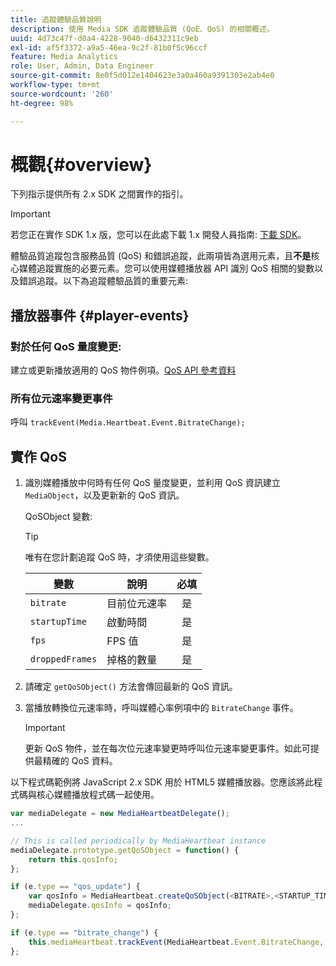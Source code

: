 ```yaml
---
title: 追蹤體驗品質說明
description: 使用 Media SDK 追蹤體驗品質 (QoE、QoS) 的相關概述。
uuid: 4d73c47f-d0a4-4228-9040-d6432311c9eb
exl-id: af5f3372-a9a5-46ea-9c2f-81b0f5c96ccf
feature: Media Analytics
role: User, Admin, Data Engineer
source-git-commit: 8e0f5d012e1404623e3a0a460a9391303e2ab4e0
workflow-type: tm+mt
source-wordcount: '260'
ht-degree: 98%

---
```


# 概觀{#overview}

下列指示提供所有 2.x SDK 之間實作的指引。

>[!IMPORTANT]
>
>若您正在實作 SDK 1.x 版，您可以在此處下載 1.x 開發人員指南: [下載 SDK](/help/sdk-implement/download-sdks.md)。

體驗品質追蹤包含服務品質 (QoS) 和錯誤追蹤，此兩項皆為選用元素，且&#x200B;**不是**&#x200B;核心媒體追蹤實施的必要元素。您可以使用媒體播放器 API 識別 QoS 相關的變數以及錯誤追蹤。以下為追蹤體驗品質的重要元素:

## 播放器事件 {#player-events}

### 對於任何 QoS 量度變更:

建立或更新播放適用的 QoS 物件例項。[QoS API 參考資料](https://adobe-marketing-cloud.github.io/media-sdks/reference/javascript/MediaHeartbeat.html#.createQoSObject)

### 所有位元速率變更事件

呼叫 `trackEvent(Media.Heartbeat.Event.BitrateChange);`

## 實作 QoS

1. 識別媒體播放中何時有任何 QoS 量度變更，並利用 QoS 資訊建立 `MediaObject`，以及更新新的 QoS 資訊。

   QoSObject 變數:

   >[!TIP]
   >
   >唯有在您計劃追蹤 QoS 時，才須使用這些變數。

   | 變數 | 說明 | 必填 |
   | --- | --- | :---: |
   | `bitrate` | 目前位元速率 | 是 |
   | `startupTime` | 啟動時間 | 是 |
   | `fps` | FPS 值 | 是 |
   | `droppedFrames` | 掉格的數量 | 是 |

1. 請確定 `getQoSObject()` 方法會傳回最新的 QoS 資訊。
1. 當播放轉換位元速率時，呼叫媒體心率例項中的 `BitrateChange` 事件。

   >[!IMPORTANT]
   >
   >更新 QoS 物件，並在每次位元速率變更時呼叫位元速率變更事件。如此可提供最精確的 QoS 資料。

以下程式碼範例將 JavaScript 2.x SDK 用於 HTML5 媒體播放器。您應該將此程式碼與核心媒體播放程式碼一起使用。

```js
var mediaDelegate = new MediaHeartbeatDelegate();
...  

// This is called periodically by MediaHeartbeat instance
mediaDelegate.prototype.getQoSObject = function() {
    return this.qosInfo;
};

if (e.type == "qos_update") {
    var qosInfo = MediaHeartbeat.createQoSObject(<BITRATE>,<STARTUP_TIME>,<FPS>,<DROPPED_FRAMES>);
    mediaDelegate.qosInfo = qosInfo;
};

if (e.type == "bitrate_change") {
    this.mediaHeartbeat.trackEvent(MediaHeartbeat.Event.BitrateChange, qosObject);
};
```
